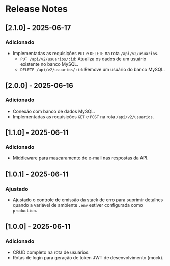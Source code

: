 # Release Notes

## [2.1.0] - 2025-06-17

### Adicionado

- Implementadas as requisições `PUT` e `DELETE` na rota `/api/v2/usuarios`.
  - `PUT /api/v2/usuarios/:id`: Atualiza os dados de um usuário existente no banco MySQL.
  - `DELETE /api/v2/usuarios/:id`: Remove um usuário do banco MySQL.

## [2.0.0] - 2025-06-16

### Adicionado

- Conexão com banco de dados MySQL.
- Implementadas as requisições `GET` e `POST` na rota `/api/v2/usuarios`.

## [1.1.0] - 2025-06-11

### Adicionado

- Middleware para mascaramento de e-mail nas respostas da API.

## [1.0.1] - 2025-06-11

### Ajustado

- Ajustado o controle de emissão da stack de erro para suprimir detalhes quando a variável de ambiente `.env` estiver configurada como `production`.

## [1.0.0] - 2025-06-11

### Adicionado

- CRUD completo na rota de usuários.
- Rotas de login para geração de token JWT de desenvolvimento (mock).

